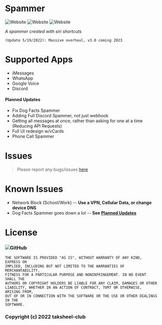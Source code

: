 # Spammer
![Website](https://img.shields.io/website?down_message=Dad%20Joke&style=for-the-badge&up_message=Dad%20Joke&url=https%3A%2F%2Ficanhazdadjoke.com)
![Website](https://img.shields.io/website?down_message=Dog%20Facts&style=for-the-badge&up_message=Dog%20Facts&url=https%3A%2F%2Fdog-facts-api.herokuapp.com%2F)
![Website](https://img.shields.io/website?down_message=Insult&style=for-the-badge&up_message=Insult&url=https%3A%2F%2Fevilinsult.com%2Fgenerate_insult.php%3Flang%3Den%26type%3Djson)

*A spammer created with siri shortcuts*

```
(Update 5/19/2022): Massive overhaul, v3.0 coming 2023
```

# Supported Apps
- iMessages
- WhatsApp
- Google Voice
- Discord

#### Planned Updates
- Fix Dog Facts Spammer
- Adding Full Discord Spammer, not just webhook
- Getting all messages at once, rather than asking for one at a time (Reducing API Requests)
- Full UI redesign w/vCards
- Phone Call Spammer

# Issues
> Please report any bugs/issues [here](https://github.com/taksheel-club/Spammer/issues/new)

# Known Issues
- Network Block (School/Work) -- **Use a VPN, Cellular Data, or change device DNS**
- Dog Facts Spammer goes down a lot -- **See [Planned Updates](https://github.com/taksheel-club/Spammer/blob/main/README.md#planned-updates)**

# License
### ![GitHub](https://img.shields.io/github/license/taksheel-club/Spammer?style=for-the-badge)
```
THE SOFTWARE IS PROVIDED "AS IS", WITHOUT WARRANTY OF ANY KIND, EXPRESS OR
IMPLIED, INCLUDING BUT NOT LIMITED TO THE WARRANTIES OF MERCHANTABILITY,
FITNESS FOR A PARTICULAR PURPOSE AND NONINFRINGEMENT. IN NO EVENT SHALL THE
AUTHORS OR COPYRIGHT HOLDERS BE LIABLE FOR ANY CLAIM, DAMAGES OR OTHER
LIABILITY, WHETHER IN AN ACTION OF CONTRACT, TORT OR OTHERWISE, ARISING FROM,
OUT OF OR IN CONNECTION WITH THE SOFTWARE OR THE USE OR OTHER DEALINGS IN THE
SOFTWARE.
```
### Copyright (c) 2022 taksheel-club
